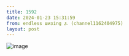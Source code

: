 ```yaml
---
title: 1592
date: 2024-01-23 15:31:59
from: endless шизing ⍼ (channel1162404975)
layout: post
---
```


![image](photos/photo_225@23-01-2024_15-31-59.jpg)



